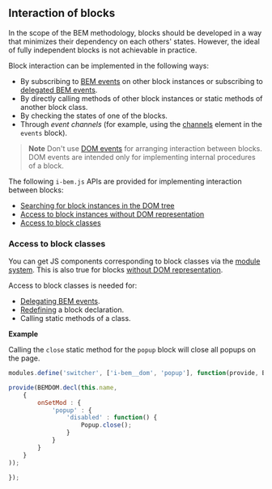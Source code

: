 <a name="ibc"></a>

Interaction of blocks
---------------------

In the scope of the BEM methodology, blocks should be developed in a way that minimizes their dependency on each others' states. However, the ideal of fully independent blocks is not achievable in practice.

Block interaction can be implemented in the following ways:

* By subscribing to [BEM events](i-bem-js-events.en.md#bem-events) on other block instances
     or subscribing to [delegated BEM events](i-bem-js-events.en.md#delegated-bem-events).
* By directly calling methods of other block instances
     or static methods of another block class.
* By checking the states of one of the blocks.
* Through *event channels* (for example, using the [channels](../../common.blocks/events/__channels) element in the `events` block).

> **Note** Don't use [DOM events](i-bem-js-events.en.md#dom-events) for arranging interaction between blocks. DOM events are intended only for implementing internal procedures of a block.

The following `i-bem.js` APIs are provided for implementing interaction between blocks:

* [Searching for block instances in the DOM tree](i-bem-js-dom.en.md#searching-for-block-instances-in-the-dom-tree)
* [Access to block instances without DOM representation](i-bem-js-html-binding.en.md#access-to-block-instances-without-dom-representation)
* [Access to block classes](#access-to-block-classes)

<a name="api-class"></a>

### Access to block classes

You can get JS components corresponding to block classes via the [module system](https://github.com/ymaps/modules). This is also true for blocks [without DOM representation](i-bem-js-html-binding.en.md#without-dom-representation).

Access to block classes is needed for:

* [Delegating BEM events](i-bem-js-events.en.md#delegating-bem-events).
* [Redefining](i-bem-js-decl.en.md#redefining) a block declaration.
* Calling static methods of a class.

**Example**

Calling the `close` static method for the `popup` block will close all popups on the page.

```js
modules.define('switcher', ['i-bem__dom', 'popup'], function(provide, BEMDOM, Popup) {

provide(BEMDOM.decl(this.name,
    {
        onSetMod : {
            'popup' : {
                'disabled' : function() {
                    Popup.close();
                }
            }
        }
    }
));

});
```

